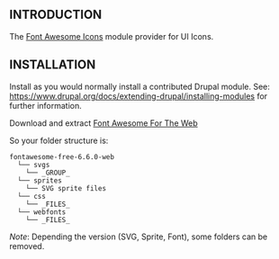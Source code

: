 ## INTRODUCTION

The [Font Awesome Icons](https://fontawesome.com) module provider for UI Icons.

## INSTALLATION

Install as you would normally install a contributed Drupal module.
See: https://www.drupal.org/docs/extending-drupal/installing-modules for further
information.

Download and extract [Font Awesome For The Web](https://fontawesome.com/download)

So your folder structure is:

```
fontawesome-free-6.6.0-web
  └── svgs
    └── _GROUP_
  └── sprites
    └── SVG sprite files
  └── css
    └── _FILES_
  └── webfonts
    └── _FILES_
```

_Note_: Depending the version (SVG, Sprite, Font), some folders can be removed.
